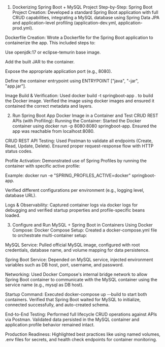 1) Dockerizing Spring Boot + MySQL Project Step-by-Step: 
Spring Boot Project Creation: Developed a standard Spring Boot application with full CRUD capabilities, integrating a MySQL database using Spring Data JPA and application-level profiling (application-dev.yml, application-prod.yml).

Dockerfile Creation: Wrote a Dockerfile for the Spring Boot application to containerize the app. This included steps to:

Use openjdk:17 or eclipse-temurin base image.

Add the built JAR to the container.

Expose the appropriate application port (e.g., 8080).

Define the container entrypoint using ENTRYPOINT ["java", "-jar", "app.jar"].

Image Build & Verification: Used docker build -t springboot-app . to build the Docker image. Verified the image using docker images and ensured it contained the correct metadata and layers.

2) Run Spring Boot App Docker Image in a Container and Test CRUD REST APIs (with Profiling): 
Running the Container: Started the Docker container using docker run -p 8080:8080 springboot-app. Ensured the app was reachable from localhost:8080.

CRUD REST API Testing: Used Postman to validate all endpoints (Create, Read, Update, Delete). Ensured proper request-response flow with HTTP status codes.

Profile Activation: Demonstrated use of Spring Profiles by running the container with specific active profile:

Example: docker run -e "SPRING_PROFILES_ACTIVE=docker" springboot-app.

Verified different configurations per environment (e.g., logging level, database URL).

Logs & Observability: Captured container logs via docker logs for debugging and verified startup properties and profile-specific beans loaded.

3) Configure and Run MySQL + Spring Boot in Containers Using Docker Compose: 
Docker Compose Setup: Created a docker-compose.yml file to orchestrate multi-container setup:

MySQL Service: Pulled official MySQL image, configured with root credentials, database name, and volume mapping for data persistence.

Spring Boot Service: Depended on MySQL service, injected environment variables such as DB host, port, username, and password.

Networking: Used Docker Compose's internal bridge network to allow Spring Boot container to communicate with the MySQL container using the service name (e.g., mysql as DB host).

Startup Command: Executed docker-compose up --build to start both containers. Verified that Spring Boot waited for MySQL to initialize, connected successfully, and auto-created schema.

End-to-End Testing: Performed full lifecycle CRUD operations against APIs via Postman. Validated data persisted in the MySQL container and application profile behavior remained intact.

Production Readiness: Highlighted best practices like using named volumes, .env files for secrets, and health check endpoints for container monitoring.
